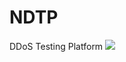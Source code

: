 # NDTP
DDoS Testing Platform
<img src="[gorsel-link](https://github.com/Nilayvekediler/NDTP/blob/master/ndtp.jpg?raw=true)https://github.com/Nilayvekediler/NDTP/blob/master/ndtp.jpg?raw=true" width="auto">
